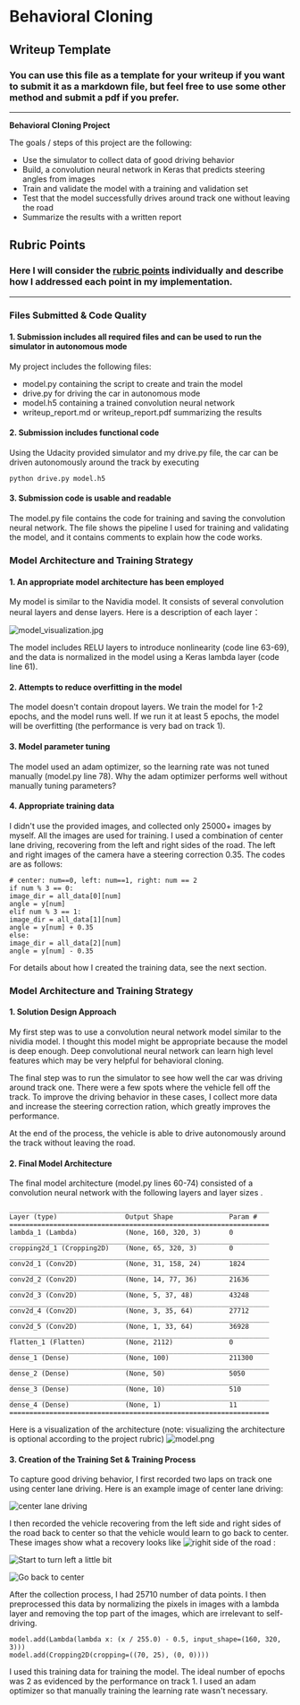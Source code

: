 # **Behavioral Cloning** 

## Writeup Template

### You can use this file as a template for your writeup if you want to submit it as a markdown file, but feel free to use some other method and submit a pdf if you prefer.

---

**Behavioral Cloning Project**

The goals / steps of this project are the following:
* Use the simulator to collect data of good driving behavior
* Build, a convolution neural network in Keras that predicts steering angles from images
* Train and validate the model with a training and validation set
* Test that the model successfully drives around track one without leaving the road
* Summarize the results with a written report


[//]: # (Image References)

[image1]: ./examples/placeholder.png "Model Visualization"
[image2]: ./examples/placeholder.png "Grayscaling"
[image3]: ./examples/placeholder_small.png "Recovery Image"
[image4]: ./examples/placeholder_small.png "Recovery Image"
[image5]: ./examples/placeholder_small.png "Recovery Image"
[image6]: ./examples/placeholder_small.png "Normal Image"
[image7]: ./examples/placeholder_small.png "Flipped Image"

## Rubric Points
### Here I will consider the [rubric points](https://review.udacity.com/#!/rubrics/432/view) individually and describe how I addressed each point in my implementation.  

---
### Files Submitted & Code Quality

#### 1. Submission includes all required files and can be used to run the simulator in autonomous mode

My project includes the following files:
* model.py containing the script to create and train the model
* drive.py for driving the car in autonomous mode
* model.h5 containing a trained convolution neural network 
* writeup_report.md or writeup_report.pdf summarizing the results

#### 2. Submission includes functional code
Using the Udacity provided simulator and my drive.py file, the car can be driven autonomously around the track by executing 
```
python drive.py model.h5
```

#### 3. Submission code is usable and readable

The model.py file contains the code for training and saving the convolution neural network. The file shows the pipeline I used for training and validating the model, and it contains comments to explain how the code works.

### Model Architecture and Training Strategy

#### 1. An appropriate model architecture has been employed

My model is similar to the Navidia model. It consists of several convolution neural layers and dense layers.
Here is a description of each layer：

![model_visualization.jpg](http://upload-images.jianshu.io/upload_images/2528310-e9a4da88e282c342.jpg?imageMogr2/auto-orient/strip%7CimageView2/2/w/1240)

The model includes RELU layers to introduce nonlinearity (code line 63-69), and the data is normalized in the model using a Keras lambda layer (code line 61). 

#### 2. Attempts to reduce overfitting in the model

The model doesn't contain dropout layers. We train the model for 1-2 epochs,  and the model runs well. If we run it at least 5 epochs, the model will be overfitting (the performance is very bad on track 1).

#### 3. Model parameter tuning

The model used an adam optimizer, so the learning rate was not tuned manually (model.py line 78).
Why the adam optimizer performs well without manually tuning parameters?

#### 4. Appropriate training data

I didn't use the provided images, and collected only 25000+ images by myself. All the images are used for training. I used a combination of center lane driving, recovering from the left and right sides of the road. The left and right images of the camera have a steering correction 0.35. The codes are as follows:
```
# center: num==0, left: num==1, right: num == 2
if num % 3 == 0:
image_dir = all_data[0][num]
angle = y[num]
elif num % 3 == 1:
image_dir = all_data[1][num]
angle = y[num] + 0.35
else:
image_dir = all_data[2][num]
angle = y[num] - 0.35
```

For details about how I created the training data, see the next section. 

### Model Architecture and Training Strategy

#### 1. Solution Design Approach


My first step was to use a convolution neural network model similar to the nividia model. I thought this model might be appropriate because the model is deep enough. Deep convolutional neural network can learn high level features which may be very helpful for behavioral cloning.


The final step was to run the simulator to see how well the car was driving around track one. There were a few spots where the vehicle fell off the track. To improve the driving behavior in these cases, I collect more data and increase the steering correction ration, which greatly improves the performance.

At the end of the process, the vehicle is able to drive autonomously around the track without leaving the road.

#### 2. Final Model Architecture

The final model architecture (model.py lines 60-74) consisted of a convolution neural network with the following layers and layer sizes .

```
_________________________________________________________________
Layer (type)                 Output Shape              Param #   
=================================================================
lambda_1 (Lambda)            (None, 160, 320, 3)       0         
_________________________________________________________________
cropping2d_1 (Cropping2D)    (None, 65, 320, 3)        0         
_________________________________________________________________
conv2d_1 (Conv2D)            (None, 31, 158, 24)       1824      
_________________________________________________________________
conv2d_2 (Conv2D)            (None, 14, 77, 36)        21636     
_________________________________________________________________
conv2d_3 (Conv2D)            (None, 5, 37, 48)         43248     
_________________________________________________________________
conv2d_4 (Conv2D)            (None, 3, 35, 64)         27712     
_________________________________________________________________
conv2d_5 (Conv2D)            (None, 1, 33, 64)         36928     
_________________________________________________________________
flatten_1 (Flatten)          (None, 2112)              0         
_________________________________________________________________
dense_1 (Dense)              (None, 100)               211300    
_________________________________________________________________
dense_2 (Dense)              (None, 50)                5050      
_________________________________________________________________
dense_3 (Dense)              (None, 10)                510       
_________________________________________________________________
dense_4 (Dense)              (None, 1)                 11        
=================================================================
```

Here is a visualization of the architecture (note: visualizing the architecture is optional according to the project rubric)
![model.png](http://upload-images.jianshu.io/upload_images/2528310-ccc57bd9c3e88c90.png?imageMogr2/auto-orient/strip%7CimageView2/2/w/1240)


#### 3. Creation of the Training Set & Training Process

To capture good driving behavior, I first recorded two laps on track one using center lane driving. Here is an example image of center lane driving:


![center lane driving](http://upload-images.jianshu.io/upload_images/2528310-f8034952c89755b7.jpg?imageMogr2/auto-orient/strip%7CimageView2/2/w/1240)

I then recorded the vehicle recovering from the left side and right sides of the road back to center so that the vehicle would learn to go back to center. These images show what a recovery looks like
![righit side of the road](http://upload-images.jianshu.io/upload_images/2528310-92fac6319847224f.jpg?imageMogr2/auto-orient/strip%7CimageView2/2/w/1240) :

![Start to turn left a little bit](http://upload-images.jianshu.io/upload_images/2528310-e53f3e6da0a2d00e.jpg?imageMogr2/auto-orient/strip%7CimageView2/2/w/1240)

![Go back to center](http://upload-images.jianshu.io/upload_images/2528310-7fd9348cbab8d4ad.jpg?imageMogr2/auto-orient/strip%7CimageView2/2/w/1240)


After the collection process, I had 25710 number of data points. I then preprocessed this data by normalizing  the pixels in images with a lambda layer and removing the top part of the images, which are irrelevant to self-driving.

```
model.add(Lambda(lambda x: (x / 255.0) - 0.5, input_shape=(160, 320, 3)))
model.add(Cropping2D(cropping=((70, 25), (0, 0))))
```


I used this training data for training the model. The ideal number of epochs was 2 as evidenced by the performance on track 1. I used an adam optimizer so that manually training the learning rate wasn't necessary.
